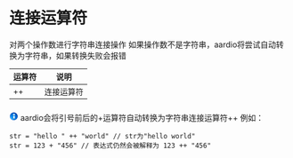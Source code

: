 # 连接运算符

 对两个操作数进行字符串连接操作 如果操作数不是字符串，aardio将尝试自动转换为字符串，如果转换失败会报错


|  运算符 |  说明 |
| --- | --- |
|  ++ |  连接运算符 |

###

![](../../icon/info.gif) aardio会将引号前后的+运算符自动转换为字符串连接运算符++
 例如：

``` aau
str = "hello " ++ "world" // str为"hello world"
str = 123 + "456" // 表达式仍然会被解释为 123 ++ "456"
```


